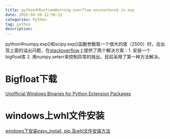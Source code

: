 ```yaml
---
title: python中RuntimeWarning overflow encountered in exp
date: 2016-04-30 22:50:12
categories: Python
tag: python
description: 
---
```


python中numpy.exp()和scipy.exp()函数参数取一个很大的值（2500）时，会出现上面的溢出问题，在[stackoverflow](http://stackoverflow.com/questions/9559346/deal-with-overflow-in-exp-using-numpy)上提供了两个解决方案：1. 安装一个bigfloat库 2. 用numpy.seterr来控制异常的抛出。目前采用了第一种方法解决。

<!--more-->

# Bigfloat下载
[Unofficial Windows Binaries for Python Extension Packages](http://www.lfd.uci.edu/~gohlke/pythonlibs/#bigfloat)

# windows上whl文件安装
[windows下安装easy_install, pip 及whl文件安装方法](http://www.cnblogs.com/wu-wenmin/p/4250330.html)
